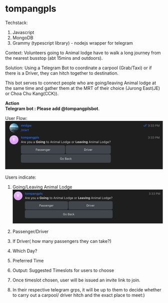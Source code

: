 # tompangpls
Techstack:    
1) Javascript  
2) MongoDB  
3) Grammy (typescript library) - nodejs wrapper for telegram

Context: Volunteers going to Animal lodge have to walk a long journey from the nearest busstop (abt 15mins and outdoors).  

Solution: Using a Telegram Bot to coordinate a carpool (Grab/Taxi) or if there is a Driver, they can hitch together to destination.  

This bot serves to connect people who are going/leaving Animal lodge at the same time and gather them at the MRT of their choice (Jurong East(JE) or Choa Chu Kang(CCK)). 

__Action__      
__Telegram bot : Please add @tompangplsbot__. 

User Flow:
![alt text](https://github.com/duguowei1000/TompangMePls/blob/main/pics/1.png)

Users  indicate:  
1) Going/Leaving Animal Lodge
![alt text](https://github.com/duguowei1000/TompangMePls/blob/main/pics/2.png?raw=true )

2) Passenger/Driver
3) If Driver( how many passengers they can take?)
4) Which Day?
5) Preferred Time
6) Output: Suggested Timeslots for users to choose
7) Once timeslot chosen, user will be issued an invite link to join. 
8) In their respective telegram grps, it will be up to them to decide whether to carry out a carpool/ driver hitch and the exact place to meet:)
